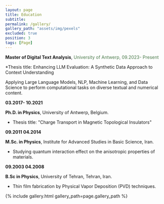 ```yaml
---
layout: page
title: Education
subtitle: 
permalink: /gallery/
gallery_path: "assets/img/pexels"
excluded: true
position: 3
tags: [Page]
---
```





**Master of Digital Text Analysis**, 
<span style="color: #4A7A4A;">University of Antwerp, 09.2023- Present</span>

 *Thesis title: Enhancing LLM Evaluation: A Synthetic Data Approach to Context Understanding

  Applying Large Language Models, NLP, Machine Learning, and Data Science to perform computational tasks on diverse textual and numerical content.

**03.2017- 10.2021**

**Ph.D. in Physics**, University of Antwerp, Belgium.

* Thesis title: "Charge Transport in Magnetic Topological Insulators"

**09.2011 04.2014**

**M.Sc. in Physics**, Institute for Advanced Studies in Basic Science, Iran.

* Studying quantum interaction effect on the anisotropic properties of materials.

**09.2003 04.2008**

**B.Sc in Physics**, University of Tehran, Tehran, Iran.

* Thin film fabrication by Physical Vapor Deposition (PVD) techniques.



{% include gallery.html gallery_path=page.gallery_path %}
